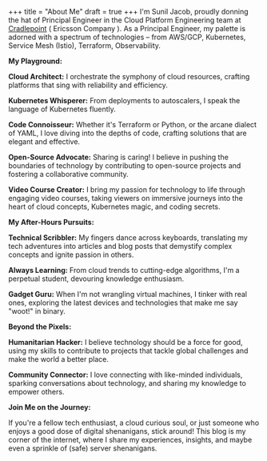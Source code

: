 +++
title =  "About Me"
draft = true
+++
I'm Sunil Jacob, proudly donning the hat of Principal Engineer in the Cloud Platform Engineering team at [Cradlepoint](https://cradlepoint.com/) ( Ericsson Company ). As a Principal Engineer, my palette is adorned with a spectrum of technologies – from AWS/GCP, Kubernetes, Service Mesh (Istio), Terraform, Observability.

**My Playground:**

**Cloud Architect:** I orchestrate the symphony of cloud resources, crafting platforms that sing with reliability and efficiency.

**Kubernetes Whisperer:** From deployments to autoscalers, I speak the language of Kubernetes fluently.

**Code Connoisseur:** Whether it's Terraform or Python, or the arcane dialect of YAML, I love diving into the depths of code, crafting solutions that are elegant and effective.

**Open-Source Advocate:** Sharing is caring! I believe in pushing the boundaries of technology by contributing to open-source projects and fostering a collaborative community.

**Video Course Creator:** I bring my passion for technology to life through engaging video courses, taking viewers on immersive journeys into the heart of cloud concepts, Kubernetes magic, and coding secrets.

**My After-Hours Pursuits:**

**Technical Scribbler:** My fingers dance across keyboards, translating my tech adventures into articles and blog posts that demystify complex concepts and ignite passion in others.

**Always Learning:** From cloud trends to cutting-edge algorithms, I'm a perpetual student, devouring knowledge enthusiasm.

**Gadget Guru:** When I'm not wrangling virtual machines, I tinker with real ones, exploring the latest devices and technologies that make me say "woot!" in binary.


**Beyond the Pixels:**

**Humanitarian Hacker:** I believe technology should be a force for good, using my skills to contribute to projects that tackle global challenges and make the world a better place.

**Community Connector:** I love connecting with like-minded individuals, sparking conversations about technology, and sharing my knowledge to empower others.

**Join Me on the Journey:**

If you're a fellow tech enthusiast, a cloud curious soul, or just someone who enjoys a good dose of digital shenanigans, stick around! This blog is my corner of the internet, where I share my experiences, insights, and maybe even a sprinkle of (safe) server shenanigans.